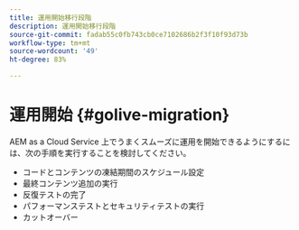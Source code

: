 ```yaml
---
title: 運用開始移行段階
description: 運用開始移行段階
source-git-commit: fadab55c0fb743cb0ce7102686b2f3f10f93d73b
workflow-type: tm+mt
source-wordcount: '49'
ht-degree: 83%

---
```



# 運用開始 {#golive-migration}

AEM as a Cloud Service 上でうまくスムーズに運用を開始できるようにするには、次の手順を実行することを検討してください。

* コードとコンテンツの凍結期間のスケジュール設定
* 最終コンテンツ追加の実行
* 反復テストの完了
* パフォーマンステストとセキュリティテストの実行
* カットオーバー